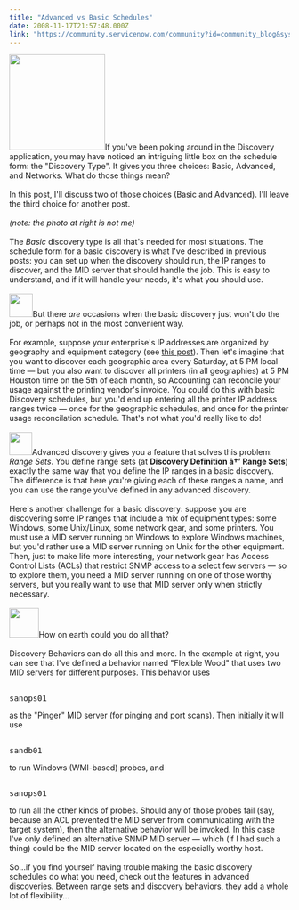 ```yaml
---
title: "Advanced vs Basic Schedules"
date: 2008-11-17T21:57:48.000Z
link: "https://community.servicenow.com/community?id=community_blog&sys_id=cf8de669dbd0dbc01dcaf3231f9619fa"
---
```

<p><img  alt="" class="jive-image" src="6b5a3331db54d3049c9ffb651f961971.iix" style="width: auto; height: 172px;" />If you've been poking around in the Discovery application, you may have noticed an intriguing little box on the schedule form: the "Discovery Type". It gives you three choices: Basic, Advanced, and Networks. What do those things mean?<br /><br />In this post, I'll discuss two of those choices (Basic and Advanced). I'll leave the third choice for another post.<br /><br /><i>(note: the photo at right is not me)</i><!--break--><br /><br />The <i>Basic</i> discovery type is all that's needed for most situations. The schedule form for a basic discovery is what I've described in previous posts: you can set up when the discovery should run, the IP ranges to discover, and the MID server that should handle the job. This is easy to understand, and if it will handle your needs, it's what you should use.<br /><br /><img  alt="" class="jive-image" src="48db9d02db5c1b04ed6af3231f961930.iix" style="width: auto; height: 42px;" />But there <i>are</i> occasions when the basic discovery just won't do the job, or perhaps not in the most convenient way. <br /><br />For example, suppose your enterprise's IP addresses are organized by geography and equipment category (see <a title="lightlyLoony/blog/2008/11/13/1921" href="/community?id=community_blog&sys_id=b66caea1dbd0dbc01dcaf3231f961901">this post</a>). Then let's imagine that you want to discover each geographic area every Saturday, at 5 PM local time — but you also want to discover all printers (in all geographies) at 5 PM Houston time on the 5th of each month, so Accounting can reconcile your usage against the printing vendor's invoice. You could do this with basic Discovery schedules, but you'd end up entering all the printer IP address ranges twice — once for the geographic schedules, and once for the printer usage reconcilation schedule. That's not what you'd really like to do!<br /><br /><img  alt="" class="jive-image" src="80bb7442db501b04ed6af3231f96199f.iix" style="width: auto; height: 41px;" />Advanced discovery gives you a feature that solves this problem: <i>Range Sets</i>. You define range sets (at <b>Discovery Definition â†’ Range Sets</b>) exactly the same way that you define the IP ranges in a basic discovery. The difference is that here you're giving each of these ranges a name, and you can use the range you've defined in any advanced discovery.<br /><br />Here's another challenge for a basic discovery: suppose you are discovering some IP ranges that include a mix of equipment types: some Windows, some Unix/Linux, some network gear, and some printers. You must use a MID server running on Windows to explore Windows machines, but you'd rather use a MID server running on Unix for the other equipment. Then, just to make life more interesting, your network gear has Access Control Lists (ACLs) that restrict SNMP access to a select few servers — so to explore them, you need a MID server running on one of those worthy servers, but you really want to use that MID server only when strictly necessary. <br /><br /><img  alt="" class="jive-image" src="bc4a54cadb1c9704ed6af3231f961918.iix" style="width: auto; height: 53px;" />How on earth could you do all that?<br /><br />Discovery Behaviors can do all this and more. In the example at right, you can see that I've defined a behavior named "Flexible Wood" that uses two MID servers for different purposes. This behavior uses <pre __default_attr="plain" __jive_macro_name="code" class="jive_text_macro jive_macro_code"><br />sanops01</pre>as the "Pinger" MID server (for pinging and port scans). Then initially it will use <pre __default_attr="plain" __jive_macro_name="code" class="jive_text_macro jive_macro_code"><br />sandb01</pre>to run Windows (WMI-based) probes, and <pre __default_attr="plain" __jive_macro_name="code" class="jive_text_macro jive_macro_code"><br />sanops01</pre>to run all the other kinds of probes. Should any of those probes fail (say, because an ACL prevented the MID server from communicating with the target system), then the alternative behavior will be invoked. In this case I've only defined an alternative SNMP MID server — which (if I had such a thing) could be the MID server located on the especially worthy host.<br /><br />So...if you find yourself having trouble making the basic discovery schedules do what you need, check out the features in advanced discoveries. Between range sets and discovery behaviors, they add a whole lot of flexibility…</p>
